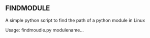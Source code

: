 FINDMODULE
--------------------------------------------------------
A simple python script to find the path of a python module in Linux

Usage: findmoudle.py modulename...

